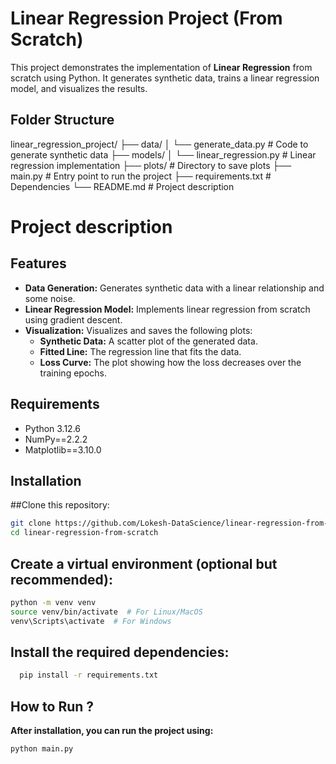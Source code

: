 # Linear Regression Project (From Scratch)

This project demonstrates the implementation of **Linear Regression** from scratch using Python. It generates synthetic data, trains a linear regression model, and visualizes the results.

## Folder Structure

linear_regression_project/
├── data/
│   └── generate_data.py       # Code to generate synthetic data
├── models/
│   └── linear_regression.py   # Linear regression implementation
├── plots/                     # Directory to save plots
├── main.py                    # Entry point to run the project
├── requirements.txt           # Dependencies
└── README.md                  # Project description

 # Project description
 
## Features

- **Data Generation:** Generates synthetic data with a linear relationship and some noise.
- **Linear Regression Model:** Implements linear regression from scratch using gradient descent.
- **Visualization:** Visualizes and saves the following plots:
  - **Synthetic Data:** A scatter plot of the generated data.
  - **Fitted Line:** The regression line that fits the data.
  - **Loss Curve:** The plot showing how the loss decreases over the training epochs.
  
## Requirements

- Python 3.12.6
- NumPy==2.2.2
- Matplotlib==3.10.0

## Installation

##Clone this repository:

   ```bash
   git clone https://github.com/Lokesh-DataScience/linear-regression-from-scratch.git
   cd linear-regression-from-scratch
   ```
## Create a virtual environment (optional but recommended):
  ```bash
  python -m venv venv
  source venv/bin/activate  # For Linux/MacOS
  venv\Scripts\activate  # For Windows
  ```
## Install the required dependencies:
  ```bash
    pip install -r requirements.txt
  ```
## How to Run ?
**After installation, you can run the project using:**
  ```bash
  python main.py
```
